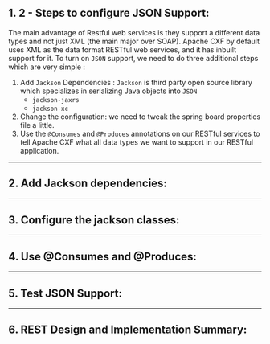 ## 1. 2 - Steps to configure JSON Support:




The main advantage of Restful web services is they support a different data types and not just XML (the main major over SOAP).
Apache CXF by default uses XML as the data format RESTful web services, and it has inbuilt support for it.
To turn on `JSON` support, we need to do three additional steps which are very simple :
1. Add `Jackson` Dependencies : `Jackson` is third party open source library which specializes in serializing Java objects into `JSON`
    * `jackson-jaxrs`
    * `jackson-xc`    
2. Change the configuration: we need to tweak the spring board properties file a little.
3. Use the `@Consumes` and `@Produces` annotations on our RESTful services to tell Apache CXF what all data types we want to support in our 
RESTful application.

***

## 2. Add Jackson dependencies:

***

## 3. Configure the jackson classes:

***

## 4. Use @Consumes and @Produces:

***

## 5. Test JSON Support:

***

## 6. REST Design and Implementation Summary:


